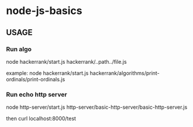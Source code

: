 # node-js-basics


## USAGE

### Run algo
node hackerrank/start.js hackerrank/..path../file.js

example:
node hackerrank/start.js hackerrank/algorithms/print-ordinals/print-ordinals.js


### Run echo http server
node http-server/start.js http-server/basic-http-server/basic-http-server.js

then
curl localhost:8000/test